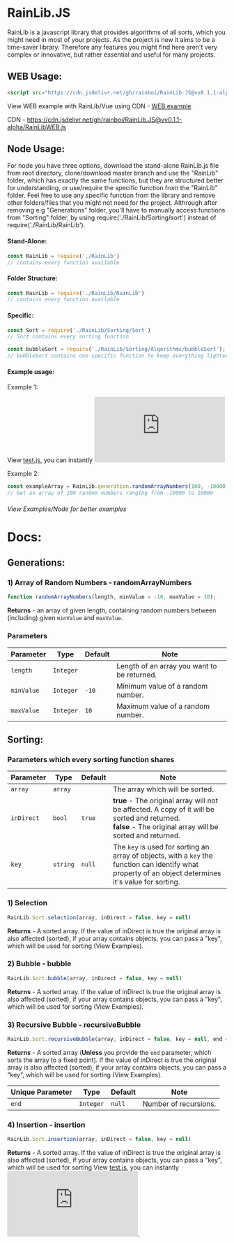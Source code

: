 # RainLib.JS

RainLib is a javascript library that provides algorithms of all sorts, which you might need in most of your projects. As the project is new it aims to be a time-saver library. Therefore any features you might find here aren't very complex or innovative, but rather essential and useful for many projects.


## WEB Usage:

```html
<script src="https://cdn.jsdelivr.net/gh/rainboi/RainLib.JS@vv0.1.1-alpha/RainLibWEB.js"></script>
```

View WEB example with RainLib/Vue using CDN - [WEB example](https://rainlib.netlify.com/)

CDN - https://cdn.jsdelivr.net/gh/rainboi/RainLib.JS@vv0.1.1-alpha/RainLibWEB.js


## Node Usage:
For node you have three options, download the stand-alone RainLib.js file from root directory, clone/download master branch and use the "RainLib" folder, which has exactly the same functions, but they are structured better for understanding, or use/require the specific function from the  "RainLib" folder. Feel free to use any specific function from the library and remove other folders/files that you might not need for the project. Althrough after removing e.g "Generations" folder, you'll have to manually access functions from "Sorting" folder, by using require('./RainLib/Sorting/sort') instead of require('./RainLib/RainLib').
#### Stand-Alone: 
```javascript
const RainLib = require('./RainLib')
// contains every function available
```
#### Folder Structure:
```javascript
const RainLib = require('./RainLib/RainLib')
// contains every function available
```
#### Specific:
```javascript
const Sort = require('./RainLib/Sorting/Sort')
// Sort contains every sorting function

const bubbleSort = require('./RainLib/Sorting/Algorithms/bubbleSort');
// bubbleSort contains one specific function to keep everything lighter
```
#### Example usage:

Example 1:

View [test.js](Examples/Node/test.js), you can instantly 
[![Run on Repl.it](https://repl.it/badge/github/rainboi/RainLib.JS)](https://rainlibjs.rainboi.repl.run/)


Example 2:
```javascript
const exampleArray = RainLib.generation.randomArrayNumbers(100, -10000, 10000);
// Get an array of 100 random numbers ranging from -10000 to 10000
```
###### View Examples/Node for better examples

# Docs:

## Generations:
### 1) Array of Random Numbers - randomArrayNumbers
```javascript
function randomArrayNumbers(length, minValue = -10, maxValue = 10);
```
**Returns** - an array of given length, containing random numbers between (including) given `minValue` and `maxValue`.
### Parameters
| Parameter | Type | Default | Note |
|---|---|---|---|
| `length` | `Integer` |  | Length of an array you want to be returned.
| `minValue` | `Integer` | `-10` | Minimum value of a random number.
| `maxValue` | `Integer` | `10` | Maximum value of a random number.

## Sorting:
### Parameters which every sorting function shares
| Parameter | Type | Default | Note |
|---|---|---|---|
| `array` | `array` |  | The array which will be sorted.
| `inDirect` | `bool` | `true` | **true** - The original array will not be affected. A copy of it will be sorted and returned. <br/> **false** - The original array will be sorted and returned.
| `key` | `string` | `null` | The `key` is used for sorting an array of objects, with a `key` the function can identify what property of an object determines it's value for sorting.

### 1) Selection
```javascript
RainLib.Sort.selection(array, inDirect = false, key = null)
```
**Returns** - A sorted array. If the value of inDirect is true the original array is also affected (sorted), if your array contains objects, you can pass a "key", which will be used for sorting (View Examples).

### 2) Bubble - bubble
```javascript
RainLib.Sort.bubble(array, inDirect = false, key = null)
```
**Returns** - A sorted array. If the value of inDirect is true the original array is also affected (sorted), if your array contains objects, you can pass a "key", which will be used for sorting (View Examples).

### 3) Recursive Bubble - recursiveBubble
```javascript
RainLib.Sort.recursiveBubble(array, inDirect = false, key = null, end = null)
```
**Returns** - A sorted array (**Unless** you provide the `end` parameter, which sorts the array to a fixed point). If the value of inDirect is true the original array is also affected (sorted), if your array contains objects, you can pass a "key", which will be used for sorting (View Examples).

| Unique Parameter | Type | Default | Note |
|---|---|---|---|
| `end` | `Integer` | `null`  | Number of recursions.

### 4) Insertion - insertion
```javascript
RainLib.Sort.insertion(array, inDirect = false, key = null)
```
**Returns** - A sorted array. If the value of inDirect is true the original array is also affected (sorted), if your array contains objects, you can pass a "key", which will be used for sorting View [test.js](Examples/Node/test.js), you can instantly 
[![Run on Repl.it](https://repl.it/badge/github/rainboi/RainLib.JS)](https://rainlibjs.rainboi.repl.run/).

